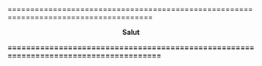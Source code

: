 ======================================================================================
<p align ="center">
<strong> Salut <strong>
</p>
======================================================================================
